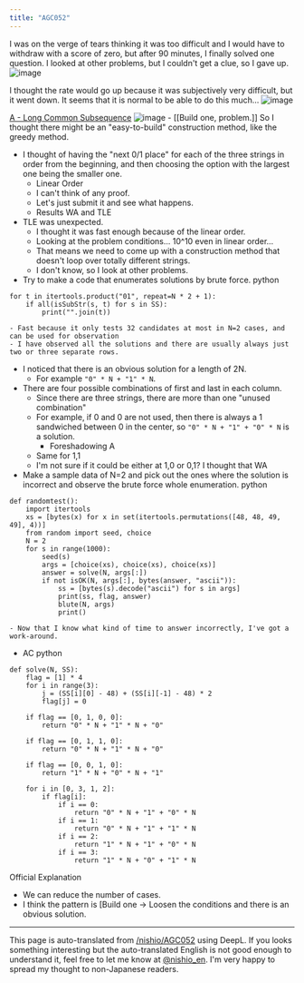 ```yaml
---
title: "AGC052"
---
```


I was on the verge of tears thinking it was too difficult and I would have to withdraw with a score of zero, but after 90 minutes, I finally solved one question.
I looked at other problems, but I couldn't get a clue, so I gave up.
![image](https://gyazo.com/c53876b197c7249dda9cf2a2b4b1418e/thumb/1000)

I thought the rate would go up because it was subjectively very difficult, but it went down. It seems that it is normal to be able to do this much...
![image](https://gyazo.com/66c270de964038a555735b3454023271/thumb/1000)

[A - Long Common Subsequence](https://atcoder.jp/contests/agc052/tasks/agc052_a)
![image](https://gyazo.com/6cf081a57a9cdab37bc93950e9df8a50/thumb/1000)
    - [[Build one, problem.]] So I thought there might be an "easy-to-build" construction method, like the greedy method.
- I thought of having the "next 0/1 place" for each of the three strings in order from the beginning, and then choosing the option with the largest one being the smaller one.
    - Linear Order
    - I can't think of any proof.
    - Let's just submit it and see what happens.
    - Results WA and TLE
- TLE was unexpected.
    - I thought it was fast enough because of the linear order.
    - Looking at the problem conditions... 10^10 even in linear order...
    - That means we need to come up with a construction method that doesn't loop over totally different strings.
    - I don't know, so I look at other problems.
- Try to make a code that enumerates solutions by brute force.
python

```
for t in itertools.product("01", repeat=N * 2 + 1):
    if all(isSubStr(s, t) for s in SS):
        print("".join(t))
```

    - Fast because it only tests 32 candidates at most in N=2 cases, and can be used for observation
    - I have observed all the solutions and there are usually always just two or three separate rows.
- I noticed that there is an obvious solution for a length of 2N.
    - For example `"0" * N + "1" * N`.
- There are four possible combinations of first and last in each column.
    - Since there are three strings, there are more than one "unused combination"
    - For example, if 0 and 0 are not used, then there is always a 1 sandwiched between 0 in the center, so `"0" * N + "1" + "0" * N` is a solution.
        - Foreshadowing A
    - Same for 1,1
    - I'm not sure if it could be either at 1,0 or 0,1? I thought that WA
- Make a sample data of N=2 and pick out the ones where the solution is incorrect and observe the brute force whole enumeration.
python

```
def randomtest():
    import itertools
    xs = [bytes(x) for x in set(itertools.permutations([48, 48, 49, 49], 4))]
    from random import seed, choice
    N = 2
    for s in range(1000):
        seed(s)
        args = [choice(xs), choice(xs), choice(xs)]
        answer = solve(N, args[:])
        if not isOK(N, args[:], bytes(answer, "ascii")):
            ss = [bytes(s).decode("ascii") for s in args]
            print(ss, flag, answer)
            blute(N, args)
            print()
```

    - Now that I know what kind of time to answer incorrectly, I've got a work-around.
- AC
python

```
def solve(N, SS):
    flag = [1] * 4
    for i in range(3):
        j = (SS[i][0] - 48) + (SS[i][-1] - 48) * 2
        flag[j] = 0

    if flag == [0, 1, 0, 0]:
        return "0" * N + "1" * N + "0"

    if flag == [0, 1, 1, 0]:
        return "0" * N + "1" * N + "0"

    if flag == [0, 0, 1, 0]:
        return "1" * N + "0" * N + "1"

    for i in [0, 3, 1, 2]:
        if flag[i]:
            if i == 0:
                return "0" * N + "1" + "0" * N
            if i == 1:
                return "0" * N + "1" + "1" * N
            if i == 2:
                return "1" * N + "1" + "0" * N
            if i == 3:
                return "1" * N + "0" + "1" * N
```


Official Explanation
- We can reduce the number of cases.
- I think the pattern is [Build one -> Loosen the conditions and there is an obvious solution.


---
This page is auto-translated from [/nishio/AGC052](https://scrapbox.io/nishio/AGC052) using DeepL. If you looks something interesting but the auto-translated English is not good enough to understand it, feel free to let me know at [@nishio_en](https://twitter.com/nishio_en). I'm very happy to spread my thought to non-Japanese readers.